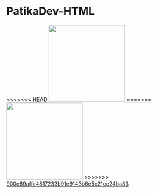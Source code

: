 # PatikaDev-HTML
 <a href="https://app.patika.dev/akgnvahit">
<<<<<<< HEAD
 <img height="200" src="https://patika-prod.s3.eu-central-1.amazonaws.com/staticFiles/patikaLogo.png">
=======
 <img height="200" src="https://patika-prod.s3.eu-central-1.amazonaws.com/staticFiles/patikaLogo.png">
>>>>>>> 900c89affc4817233b91e9143b6e5c21ce24ba83
